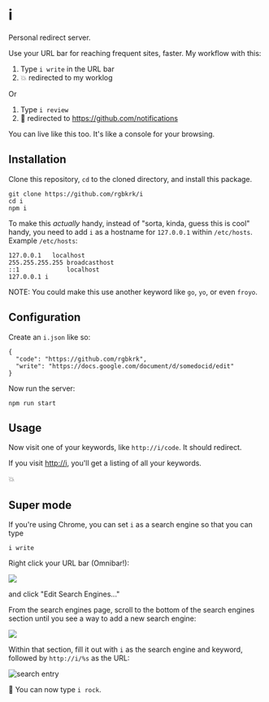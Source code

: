 # i

Personal redirect server.

Use your URL bar for reaching frequent sites, faster. My workflow with this:

1. Type `i write` in the URL bar
2. :boom: redirected to my worklog

Or

1. Type `i review`
2. :tada: redirected to https://github.com/notifications

You can live like this too. It's like a console for your browsing.

## Installation

Clone this repository, `cd` to the cloned directory, and install this package.

```
git clone https://github.com/rgbkrk/i
cd i
npm i
```

To make this _actually_ handy, instead of "sorta, kinda, guess this is cool" handy, you need to add `i` as a hostname for `127.0.0.1` within `/etc/hosts`. Example `/etc/hosts`:

```
127.0.0.1	localhost
255.255.255.255	broadcasthost
::1             localhost
127.0.0.1 i
```

NOTE: You could make this use another keyword like `go`, `yo`, or even `froyo`.

## Configuration

Create an `i.json` like so:

```
{
  "code": "https://github.com/rgbkrk",
  "write": "https://docs.google.com/document/d/somedocid/edit"
}
```

Now run the server:

```
npm run start
```

## Usage

Now visit one of your keywords, like `http://i/code`. It should redirect.

If you visit [http://i](http://i), you'll get a listing of all your keywords.

:boom:

## Super mode

If you're using Chrome, you can set `i` as a search engine so that you can type

```
i write
```

Right click your URL bar (Omnibar!):

![](http://i.imgur.com/dTTouDd.png)

and click "Edit Search Engines..."

From the search engines page, scroll to the bottom of the search engines section until you see a way to add a new search engine:

![](http://i.imgur.com/ym0UiQa.png)

Within that section, fill it out with `i` as the search engine and keyword, followed by `http://i/%s` as the URL:

![search entry](http://i.imgur.com/dzunSYT.png)

:tada: You can now type `i rock`.

